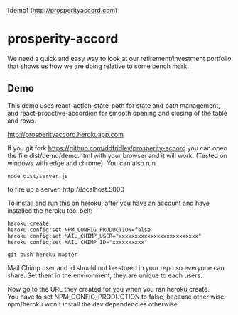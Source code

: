 [demo] (http://prosperityaccord.com)
# prosperity-accord
We need a quick and easy way to look at our retirement/investment portfolio that shows us how we are doing relative to some bench mark.

## Demo
This demo uses react-action-state-path for state and path management, and react-proactive-accordion for smooth opening and closing of the table and rows.

http://prosperityaccord.herokuapp.com


If you git fork https://github.com/ddfridley/prosperity-accord you can open the file dist/demo/demo.html with your browser and it will work. (Tested on windows with edge and chrome). You can also run 

    node dist/server.js 

to fire up a server. http://localhost:5000

To install and run this on heroku, after you have an account and have installed the heroku tool belt:

    heroku create
    heroku config:set NPM_CONFIG_PRODUCTION=false
    heroku config:set MAIL_CHIMP_USER="xxxxxxxxxxxxxxxxxxxxxxxxx"  
    heroku config:set MAIL_CHIMP_ID="xxxxxxxxxx"

    git push heroku master

Mail Chimp user and id should not be stored in your repo so everyone can share.  Set them in the environment, they are unique to each users.

Now go to the URL they created for you when you ran heroku create.  
You have to set NPM_CONFIG_PRODUCTION to false, because other wise npm/heroku won't install the dev dependencies otherwise.

